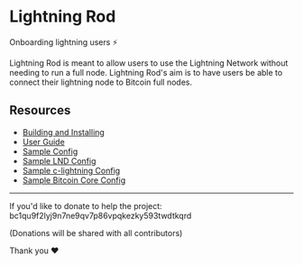 # Lightning Rod

Onboarding lightning users :zap:

Lightning Rod is meant to allow users to use the Lightning Network without needing to run a full node. Lightning Rod's aim is to have users be able to connect their lightning node to Bitcoin full nodes.

## Resources

- [Building and Installing](docs/INSTALL.md)
- [User Guide](docs/user_guide.md)
- [Sample Config](docs/sample.conf)
- [Sample LND Config](docs/sample_lnd.conf)
- [Sample c-lightning Config](docs/sample_c-lightning_config)
- [Sample Bitcoin Core Config](docs/sample_bitcoin.conf)

---

If you'd like to donate to help the project: bc1qu9f2lyj9n7ne9qv7p86vpqkezky593twdtkqrd

(Donations will be shared with all contributors)

Thank you :heart:
